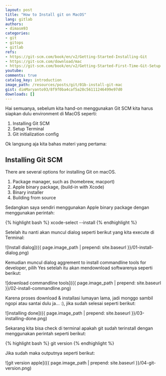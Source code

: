 ```yaml
---
layout: post
title: "How to Install git on MacOS"
lang: gitlab
authors:
- dimasm93
categories:
- git
- gitops
- gitlab
refs: 
- https://git-scm.com/book/en/v2/Getting-Started-Installing-Git
- https://git-scm.com/download/mac
- https://git-scm.com/book/en/v2/Getting-Started-First-Time-Git-Setup
youtube: 
comments: true
catalog_key: introduction
image_path: /resources/posts/git/01b-install-git-mac
gist: dimMaryanto93/8f9f0ba4caf5a28c56111246499e97d0
downloads: []
---
```


Hai semuanya, sebelum kita hand-on menggunakan Git SCM kita harus siapkan dulu environment di MacOS seperti:

1. Installing Git SCM
2. Setup Terminal
3. Git initialization config

Ok langsung aja kita bahas materi yang pertama:

<!--more-->

## Installing Git SCM

There are several options for installing Git on macOS.

1. Package manager, such as (homebrew, macport)
2. Apple binary package, (build-in with Xcode)
3. Binary installer
4. Building from source

Sedangkan saya sendiri menggunakan Apple binary package dengan menggunakan perintah:

{% highlight bash %}
xcode-select --install
{% endhighlight %}

Setelah itu nanti akan muncul dialog seperti berikut yang kita execute di Terminal:

![Install dialog]({{ page.image_path | prepend: site.baseurl }}/01-install-dialog.png)

Kemudian muncul dialog aggrement to install commandline tools for developer, pilih Yes setelah itu akan mendownload softwarenya seperti berikut:

![download commandline tools]({{ page.image_path | prepend: site.baseurl }}/02-install-commandline.png)

Karena proses download & installasi lumayan lama, jadi monggo sambil ngopi atau santai dulu ja... :), jika sudah selesai seperti berikut:

![installing done]({{ page.image_path | prepend: site.baseurl }}/03-installing-done.png)

Sekarang kita bisa check di terminal apakah git sudah terinstall dengan menggunakan perintah seperti berikut:

{% highlight bash %}
git version
{% endhighlight %}

Jika sudah maka outputnya seperti berikut:

![git version apple]({{ page.image_path | prepend: site.baseurl }}/04-git-version.png)